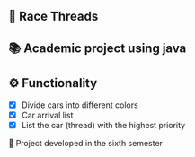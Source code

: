 ## 🚗 Race Threads 

## 📚 Academic project using java

## ⚙️ Functionality

- [x] Divide cars into different colors
- [x] Car arrival list
- [x] List the car (thread) with the highest priority

📝 Project developed in the sixth semester 
